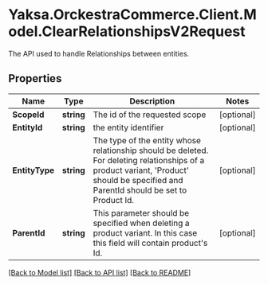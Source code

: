 # Yaksa.OrckestraCommerce.Client.Model.ClearRelationshipsV2Request
The API used to handle Relationships between entities.

## Properties

Name | Type | Description | Notes
------------ | ------------- | ------------- | -------------
**ScopeId** | **string** | The id of the requested scope | [optional] 
**EntityId** | **string** | the entity identifier | [optional] 
**EntityType** | **string** | The type of the entity whose relationship should be deleted. For deleting relationships of a product variant, &#39;Product&#39; should be specified and ParentId should be set to Product Id. | [optional] 
**ParentId** | **string** | This parameter should be specified when deleting a product variant. In this case this field will contain product&#39;s Id. | [optional] 

[[Back to Model list]](../README.md#documentation-for-models) [[Back to API list]](../README.md#documentation-for-api-endpoints) [[Back to README]](../README.md)

